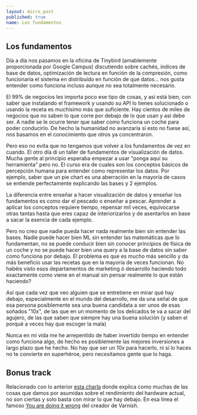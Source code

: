 ```yaml
---
layout: micro_post
published: true
name: Los fundamentos
---
```


## Los fundamentos

Día a día nos pasamos en la oficina de Tinybird (amablemente proporcionada por Google Campus) discutiendo sobre cachés, índices de base de datos, optimización de lectura en función de la compresión, como funcionaría el sistema en distribuído en función de que datos... nos gusta entender como funciona incluso aunque no sea totalmente necesario.

El 99% de negocios les importa poco ese tipo de cosas, y así está bien, con saber que instalando el framework y usando su API lo tienes solucionado o usando la receta es muchísimo más que suficiente. Hay cientos de miles de negocios que no saben lo que corre por debajo de lo que usan y así debe ser. A nadie se le ocurre tener que saber como funciona un coche para poder conducirlo. De hecho la humanidad no avanzaría si esto no fuese así, nos basamos en el conocimiento que otros ya concentraron.

Pero eso no evita que no tengamos que volver a los fundamentos de vez en cuando. El otro día di un taller de fundamentos de visualización de datos. Mucha gente al principio esperaba empezar a usar "ponga aquí su herramienta" pero no. El curso era de cuales son los conceptos básicos de percepción humana para entender como representar los datos. Por ejemplo, saber que un pie chart es una aberración en la mayoría de casos se entiende perfectamente explicando las bases y 2 ejemplos.

La diferencia entre enseñar a hacer visualización de datos y enseñar los fundamentos es como dar el pescado o enseñar a pescar. Aprender a aplicar los conceptos requiere tiempo, repensar mil veces, equivocarse otras tantas hasta que eres capaz de interiorizarlos y de asentarlos en base a sacar la esencia de cada ejemplo.

Pero no creo que nadie pueda hacer nada realmente bien sin entender las bases. Nadie puede hacer bien ML sin entender las matemáticas que lo fundamentan, no se puede conducir bien sin conocer principios de física de un coche y no se puede hacer bien una query a la base de datos sin saber como funciona por debajo. El problema es que es mucho más sencillo y da más beneficio usar las recetas que en la mayoría de veces funcionan. No habéis visto esos departamentos de marketing ó desarrollo haciendo todo exactamente como viene en el manual sin pensar realmente lo que están haciendo?

Así que cada vez que veo alguien que se entretiene en mirar qué hay debajo, especialmente en el mundo del desarrollo, me da una señal de que esa persona posiblemente sea una buena candidata a ser unos de esas soñados "10x", de las que en un momento de los delicados te va a sacar del agujero, de las que saben que siempre hay una buena solución (y saben el porqué a veces hay que escoger la mala)

Nunca en mi vida me he arrepentido de haber invertido tiempo en entender como funciona algo, de hecho es posiblemente las mejores inversiones a largo plazo que he hecho. No hay que ser un 10x para hacerlo, ni si lo haces no te convierte en superhéroe, pero necesitamos gente que lo haga.


## Bonus track

Relacionado con lo anterior [esta charla](https://www.youtube.com/watch?v=MC1EKLQ2Wmg) donde explica como muchas de las cosas que damos por asumidas sobre el rendimiento del hardware actual, no son ciertas y solo basta con mirar lo que hay debajo. En esa línea el famoso [You are doing it wrong](https://queue.acm.org/detail.cfm?id=1814327) del creador de Varnish.

